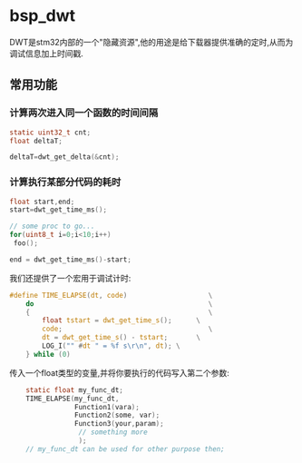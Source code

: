 # bsp_dwt

DWT是stm32内部的一个"隐藏资源",他的用途是给下载器提供准确的定时,从而为调试信息加上时间戳.

## 常用功能

### 计算两次进入同一个函数的时间间隔

```c
static uint32_t cnt;
float deltaT;

deltaT=dwt_get_delta(&cnt);
```

### 计算执行某部分代码的耗时

```c
float start,end;
start=dwt_get_time_ms();

// some proc to go... 
for(uint8_t i=0;i<10;i++)
 foo();

end = dwt_get_time_ms()-start;
```

我们还提供了一个宏用于调试计时:

```c
#define TIME_ELAPSE(dt, code)                    \
    do                                           \
    {                                            \
        float tstart = dwt_get_time_s();      \
        code;                                    \
        dt = dwt_get_time_s() - tstart;       \
        LOG_I("" #dt " = %f s\r\n", dt); \
    } while (0)

```

传入一个float类型的变量,并将你要执行的代码写入第二个参数:

```c
    static float my_func_dt;
    TIME_ELAPSE(my_func_dt,
                Function1(vara);
                Function2(some, var);
                Function3(your,param);
                 // something more
                 );
    // my_func_dt can be used for other purpose then;
```
